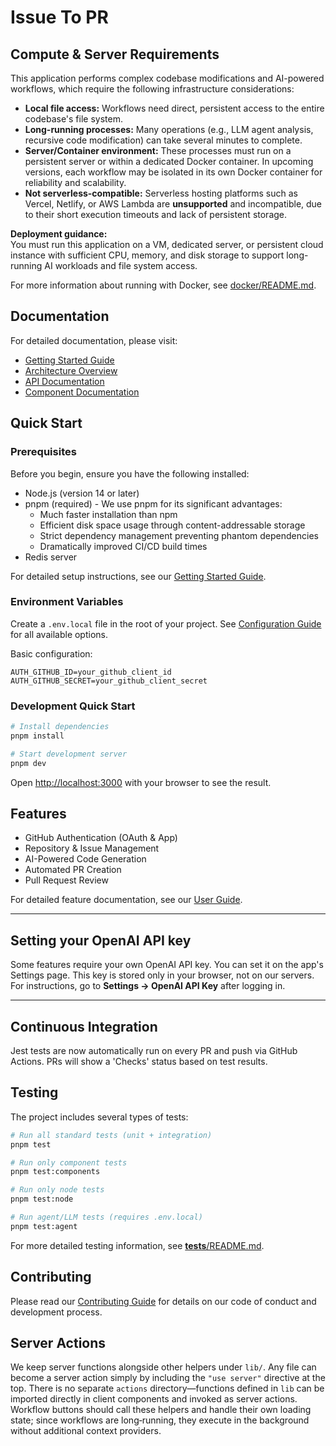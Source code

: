 # Issue To PR

## Compute & Server Requirements

This application performs complex codebase modifications and AI-powered workflows, which require the following infrastructure considerations:

- **Local file access:** Workflows need direct, persistent access to the entire codebase's file system.
- **Long-running processes:** Many operations (e.g., LLM agent analysis, recursive code modification) can take several minutes to complete.
- **Server/Container environment:** These processes must run on a persistent server or within a dedicated Docker container. In upcoming versions, each workflow may be isolated in its own Docker container for reliability and scalability.
- **Not serverless-compatible:** Serverless hosting platforms such as Vercel, Netlify, or AWS Lambda are **unsupported** and incompatible, due to their short execution timeouts and lack of persistent storage.

**Deployment guidance:**  
You must run this application on a VM, dedicated server, or persistent cloud instance with sufficient CPU, memory, and disk storage to support long-running AI workloads and file system access.

For more information about running with Docker, see [docker/README.md](./docker/README.md).

## Documentation

For detailed documentation, please visit:

- [Getting Started Guide](docs/setup/getting-started.md)
- [Architecture Overview](docs/guides/architecture.md)
- [API Documentation](docs/api/README.md)
- [Component Documentation](docs/components/README.md)

## Quick Start

### Prerequisites

Before you begin, ensure you have the following installed:

- Node.js (version 14 or later)
- pnpm (required) - We use pnpm for its significant advantages:
  - Much faster installation than npm
  - Efficient disk space usage through content-addressable storage
  - Strict dependency management preventing phantom dependencies
  - Dramatically improved CI/CD build times
- Redis server

For detailed setup instructions, see our [Getting Started Guide](docs/setup/getting-started.md).

### Environment Variables

Create a `.env.local` file in the root of your project. See [Configuration Guide](docs/setup/getting-started.md#configuration) for all available options.

Basic configuration:

```env
AUTH_GITHUB_ID=your_github_client_id
AUTH_GITHUB_SECRET=your_github_client_secret
```

### Development Quick Start

```bash
# Install dependencies
pnpm install

# Start development server
pnpm dev
```

Open [http://localhost:3000](http://localhost:3000) with your browser to see the result.

## Features

- GitHub Authentication (OAuth & App)
- Repository & Issue Management
- AI-Powered Code Generation
- Automated PR Creation
- Pull Request Review

For detailed feature documentation, see our [User Guide](docs/guides/user-guide.md).

---

## Setting your OpenAI API key

Some features require your own OpenAI API key. You can set it on the app's Settings page. This key is stored only in your browser, not on our servers. For instructions, go to **Settings → OpenAI API Key** after logging in.

---

## Continuous Integration

Jest tests are now automatically run on every PR and push via GitHub Actions. PRs will show a 'Checks' status based on test results.

## Testing

The project includes several types of tests:

```bash
# Run all standard tests (unit + integration)
pnpm test

# Run only component tests
pnpm test:components

# Run only node tests
pnpm test:node

# Run agent/LLM tests (requires .env.local)
pnpm test:agent
```

For more detailed testing information, see [**tests**/README.md](./__tests__/README.md).

## Contributing

Please read our [Contributing Guide](docs/guides/contributing.md) for details on our code of conduct and development process.

## Server Actions

We keep server functions alongside other helpers under `lib/`. Any file can become a server action simply by including the `"use server"` directive at the top. There is no separate `actions` directory—functions defined in `lib` can be imported directly in client components and invoked as server actions. Workflow buttons should call these helpers and handle their own loading state; since workflows are long‑running, they execute in the background without additional context providers.

